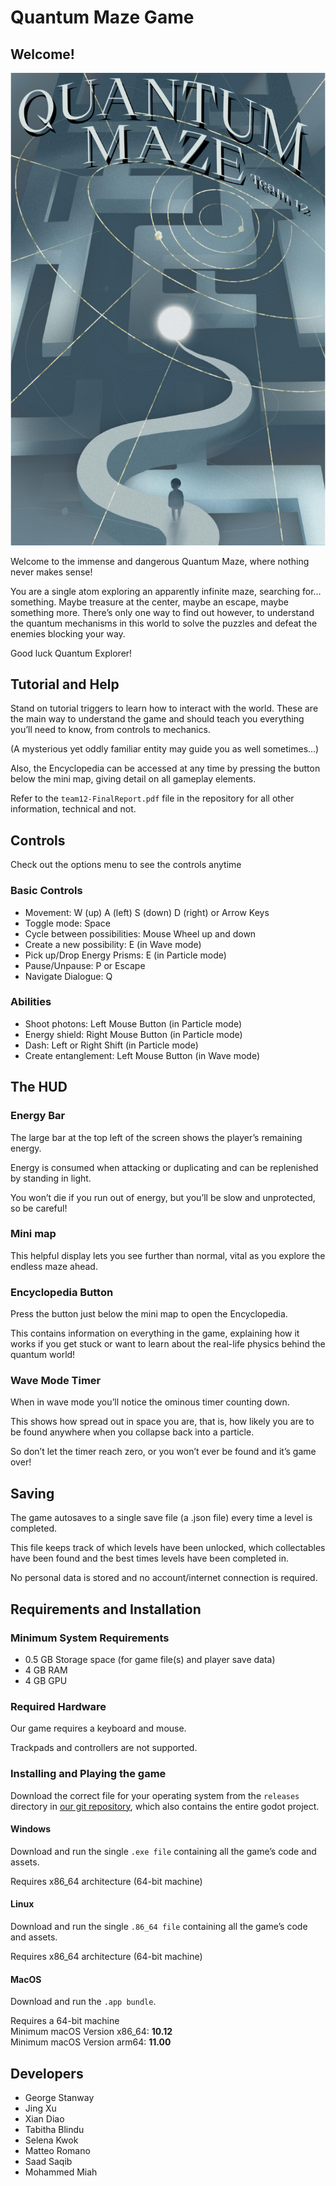 # Quantum Maze Game

## Welcome!
![Quantum Maze Game Poster](poster.png)

Welcome to the immense and dangerous Quantum Maze, where nothing never makes sense!

You are a single atom exploring an apparently infinite maze, searching for… something. Maybe treasure at the center, maybe an escape, maybe something more. There’s only one way to find out however, to understand the quantum mechanisms in this world to solve the puzzles and defeat the enemies blocking your way.

Good luck Quantum Explorer!

## Tutorial and Help
Stand on tutorial triggers to learn how to interact with the world. These are the main way to understand the game and should teach you everything you’ll need to know, from controls to mechanics.

(A mysterious yet oddly familiar entity may guide you as well sometimes…)

Also, the Encyclopedia can be accessed at any time by pressing the button below the mini map, giving detail on all gameplay elements.

Refer to the `team12-FinalReport.pdf` file in the repository for all other information, technical and not.

## Controls

Check out the options menu to see the controls anytime

### Basic Controls
- Movement: W (up) A (left) S (down) D (right) or Arrow Keys
- Toggle mode: Space
- Cycle between possibilities: Mouse Wheel up and down
- Create a new possibility: E (in Wave mode)
- Pick up/Drop Energy Prisms: E (in Particle mode)
- Pause/Unpause: P or Escape
- Navigate Dialogue: Q

### Abilities
- Shoot photons: Left Mouse Button (in Particle mode)
- Energy shield: Right Mouse Button (in Particle mode)
- Dash: Left or Right Shift (in Particle mode)
- Create entanglement: Left Mouse Button (in Wave mode)

## The HUD
### Energy Bar
The large bar at the top left of the screen shows the player’s remaining energy.

Energy is consumed when attacking or duplicating and can be replenished by standing in light.

You won’t die if you run out of energy, but you’ll be slow and unprotected, so be careful!

### Mini map
This helpful display lets you see further than normal, vital as you explore the endless maze ahead.

### Encyclopedia Button
Press the button just below the mini map to open the Encyclopedia.

This contains information on everything in the game, explaining how it works if you get stuck or want to learn about the real-life physics behind the quantum world!

### Wave Mode Timer
When in wave mode you’ll notice the ominous timer counting down.

This shows how spread out in space you are, that is, how likely you are to be found anywhere when you collapse back into a particle.

So don’t let the timer reach zero, or you won’t ever be found and it’s game over!

## Saving
The game autosaves to a single save file (a .json file) every time a level is completed.

This file keeps track of which levels have been unlocked, which collectables have been found and the best times levels have been completed in.

No personal data is stored and no account/internet connection is required.

## Requirements and Installation
### Minimum System Requirements
- 0.5 GB Storage space (for game file(s) and player save data)
- 4 GB RAM
- 4 GB GPU

### Required Hardware
Our game requires a keyboard and mouse.

Trackpads and controllers are not supported.

### Installing and Playing the game
Download the correct file for your operating system from the `releases` directory in [our git repository](https://projects.cs.nott.ac.uk/comp2002/2024-2025/team12_project/-/tree/main?ref_type=heads), which also contains the entire godot project.

#### Windows
Download and run the single `.exe file` containing all the game’s code and assets.

Requires x86_64 architecture (64-bit machine)
#### Linux
Download and run the single `.86_64 file` containing all the game’s code and assets.

Requires x86_64 architecture (64-bit machine)
#### MacOS
Download and run the `.app bundle`.

Requires a 64-bit machine
<br>
Minimum macOS Version x86_64: **10.12**
<br>
Minimum macOS Version arm64: **11.00**


## Developers

- George Stanway
- Jing Xu 
- Xian Diao
- Tabitha Blindu
- Selena Kwok
- Matteo Romano
- Saad Saqib
- Mohammed Miah 
